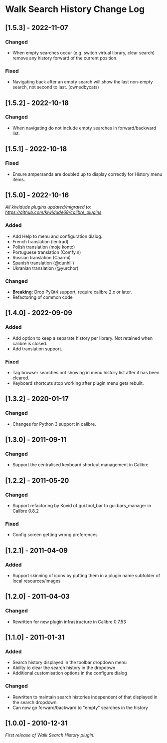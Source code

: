 # Walk Search History Change Log

## [1.5.3] - 2022-11-07
### Changed
- When empty searches occur (e.g. switch virtual library, clear search) remove any history forward of the current position.
### Fixed
- Navigating back after an empty search will show the last non-empty search, not second to last. (ownedbycats)

## [1.5.2] - 2022-10-18
### Changed
- When navigating do not include empty searches in forward/backward list.

## [1.5.1] - 2022-10-18
### Fixed
- Ensure ampersands are doubled up to display correctly for History menu items.

## [1.5.0] - 2022-10-16
_All kiwidude plugins updated/migrated to: https://github.com/kiwidude68/calibre_plugins_
### Added
- Add Help to menu and configuration dialog.
- French translation (lentrad)
- Polish translation (moje konto)
- Portuguese translation (Comfy.n)
- Russian translation (Caarmi)
- Spanish translation (@dunhill)
- Ukranian translation (@yurchor)
### Changed
- **Breaking:** Drop PyQt4 support, require calibre 2.x or later.
- Refactoring of common code

## [1.4.0] - 2022-09-09
### Added
- Add option to keep a separate history per library. Not retained when calibre is closed.
- Add translation support.
### Fixed
- Tag browser searches not showing in menu history list after it has been cleared.
- Keyboard shortcuts stop working after plugin menu gets rebuilt.

## [1.3.2] - 2020-01-17
### Changed
- Changes for Python 3 support in calibre.

## [1.3.0] - 2011-09-11
### Changed
- Support the centralised keyboard shortcut management in Calibre

## [1.2.2] - 2011-05-20
### Changed
- Support refactoring by Kovid of gui.tool_bar to gui.bars_manager in Calibre 0.8.2
### Fixed
- Config screen getting wrong preferences

## [1.2.1] - 2011-04-09
### Added
- Support skinning of icons by putting them in a plugin name subfolder of local resources/images

## [1.2.0] - 2011-04-03
### Changed
- Rewritten for new plugin infrastructure in Calibre 0.7.53

## [1.1.0] - 2011-01-31
### Added
- Search history displayed in the toolbar dropdown menu
- Ability to clear the search history in the dropdown
- Additional customisation options in the configure dialog
### Changed
- Rewritten to maintain search histories independent of that displayed in the search dropdown.
- Can now go forward/backward to "empty" searches in the history

## [1.0.0] - 2010-12-31

_First release of Walk Search History plugin._
